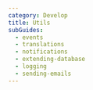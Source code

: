 ```yaml
---
category: Develop
title: Utils
subGuides:
  - events
  - translations
  - notifications
  - extending-database
  - logging
  - sending-emails
---
```


